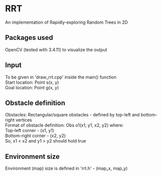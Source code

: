 # RRT
An implementation of Rapidly-exploring Random Trees in 2D

## Packages used
OpenCV (tested with 3.4.11) to visualize the output

## Input
To be given in 'draw_rrt.cpp' inside the main() function  
Start location: Point s(x, y)  
Goal location: Point g(x, y)  

## Obstacle definition
Obstacles: Rectangular/square obstacles - defined by top-left and bottom-right vertices  
Format of obstacle definition: Obs o1(x1, y1, x2, y2) where:  
Top-left corner - (x1, y1)  
Bottom-right corner - (x2, y2)  
So, x1 < x2 and y1 > y2 should hold true  

## Environment size
Environment (map) size is defined in 'rrt.h' - (map_x, map_y)
